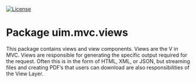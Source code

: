 [![License](https://img.shields.io/badge/license-MIT-blue.svg?style=flat-square)](LICENSE.txt)

# Package uim.mvc.views

This package contains views and view components. Views are the V in MVC. Views are responsible for generating the specific output required for the request. Often this is in the form of HTML, XML, or JSON, but streaming files and creating PDF’s that users can download are also responsibilities of the View Layer.
